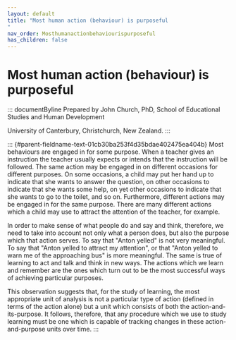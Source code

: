 ```yaml
---
layout: default
title: "Most human action (behaviour) is purposeful 
"
nav_order: Mosthumanactionbehaviourispurposeful
has_children: false
---
```

# Most human action (behaviour) is purposeful 


::: documentByline
Prepared by John Church, PhD, School of Educational Studies and Human
Development

University of Canterbury, Christchurch, New Zealand.
:::

::: {#parent-fieldname-text-01cb30ba253f4d35bdae402475ea404b}
Most behaviours are engaged in for some purpose. When a teacher gives an
instruction the teacher usually expects or intends that the instruction
will be followed. The same action may be engaged in on different
occasions for different purposes. On some occasions, a child may put her
hand up to indicate that she wants to answer the question, on other
occasions to indicate that she wants some help, on yet other occasions
to indicate that she wants to go to the toilet, and so on. Furthermore,
different actions may be engaged in for the same purpose. There are many
different actions which a child may use to attract the attention of the
teacher, for example.

In order to make sense of what people do and say and think, therefore,
we need to take into account not only what a person does, but also the
purpose which that action serves. To say that "Anton yelled" is not very
meaningful. To say that "Anton yelled to attract my attention", or that
"Anton yelled to warn me of the approaching bus" is more meaningful. The
same is true of learning to act and talk and think in new ways. The
actions which we learn and remember are the ones which turn out to be
the most successful ways of achieving particular purposes.

This observation suggests that, for the study of learning, the most
appropriate unit of analysis is not a particular type of action (defined
in terms of the action alone) but a unit which consists of both the
action-and-its-purpose. It follows, therefore, that any procedure which
we use to study learning must be one which is capable of tracking
changes in these action-and-purpose units over time.
:::
